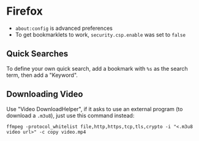 # Firefox

- `about:config` is advanced preferences
- To get bookmarklets to work, `security.csp.enable` was set to `false`

## Quick Searches

To define your own quick search, add a bookmark with `%s` as the search term, then add a "Keyword".

## Downloading Video

Use "Video DownloadHelper", if it asks to use an external program (to download a `.m3u8`), just use this command instead:

	ffmpeg -protocol_whitelist file,http,https,tcp,tls,crypto -i "<.m3u8 video url>" -c copy video.mp4
